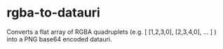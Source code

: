 # rgba-to-datauri
Converts a flat array of RGBA quadruplets (e.g. [ [1,2,3,0], [2,3,4,0], ... ] ) into a PNG base64 encoded datauri.
